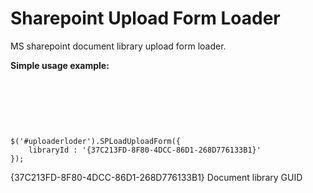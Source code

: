 Sharepoint Upload Form Loader
=============================

MS sharepoint document library upload form loader.

<p><strong>Simple usage example:</strong></p>

<pre>
<script src="js/jquery1.7.2.min.js" type="text/javascript"></script>
<script src="js/sp.upload.form.js" type="text/javascript"></script>
</pre>


<pre><code>
$('#uploaderloder').SPLoadUploadForm({
    libraryId : '{37C213FD-8F80-4DCC-86D1-268D776133B1}'
});
</code></pre>

<p>{37C213FD-8F80-4DCC-86D1-268D776133B1} Document library GUID</p>
